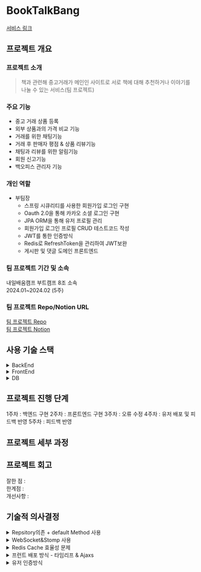 # BookTalkBang
[서비스 링크](https://woogin.shop/booktalk)

## 프로젝트 개요
### 프로젝트 소개
> 책과 관련해 중고거래가 메인인 사이트로 서로 책에 대해 추천하거나 이야기를 나눌 수 있는 서비스(팀 프로젝트)

### 주요 기능
* 중고 거래 상품 등록
* 외부 상품과의 가격 비교 기능
* 거래를 위한 채팅기능
* 거래 후 판매자 평점 & 상품 리뷰기능
* 채팅과 리뷰를 위한 알림기능
* 회원 신고기능
* 백오피스 관리자 기능

### 개인 역할

* 부팀장
  * 스프링 시큐리티를 사용한 회원가입 로그인 구현
  * Oauth 2.0을 통해 카카오 소셜 로그인 구현
  * JPA ORM을 통해 유저 프로필 관리
  * 회원가입 로그인 프로필 CRUD 테스트코드 작성
  * JWT를 통한 인증방식
  * Redis로 RefreshToken을 관리하여 JWT보완
  * 게시판 및 댓글 도메인 프론트엔드

### 팀 프로젝트 기간 및 소속

내일배움캠프 부트캠프 8조 소속
<br>
2024.01~2024.02 (5주)

### 팀 프로젝트 Repo/Notion URL
[팀 프로젝트 Repo](https://github.com/junyeong237/booktalk)
<br>
[팀 프로젝트 Notion](https://www.notion.so/teamsparta/Book-3e585aeb94e0478cbf8285718775849b)

## 사용 기술 스택
<details>
  <summary>BackEnd</summary>
* Java 17
* Spring boot 3.2.1
* Spring security 6.2.1
* JWT 0.11.5
* gradle 8.5
* spring data jpa 3.2.1
* spring data redis 3.2.1
* Oauth 2.0
* junit5 5.10.1
  
</details>

<details>
  <summary>FrontEnd</summary>
 
* HTML
* CSS
* JavaScript(jQuery)
* AJAX
* bootstrap 5.3.0
* thymeleaf 3.1.2
  
</details>

<details>
  <summary>DB</summary>
 
* MySQL 8.2.0
* Redis
  
</details>

## 프로젝트 진행 단계
1주차 : 백엔드 구현
2주차 : 프론트엔드 구현
3주차 : 오류 수정
4주차 : 유저 배포 및 피드백 반영
5주차 : 피드백 반영

## 프로젝트 세부 과정

## 프로젝트 회고
잘한 점 : 
<br>
한계점 :
<br>
개선사항 :
<br>

## 기술적 의사결정

<details>
  <summary>Repsitory의존 + default Method 사용</summary>
 
* 다른 서비스 도메인에서 다른 서비스를 호출하는 방식보단 레포지토리에 의존하는 방식 선택
* 이 경우 중복 메서드를 매번 작성해줘야하지만 이를 방지하기 위해 레포지토리단에서 디폴트 메서드를 사용해 중복성 제거
  
</details>

<details>
  <summary>WebSocket&Stomp 사용</summary>
 
* 채팅시스템을 위해선 클라이언트와 서버간의 양방향 통신을 제공받아야함
* 따라서 Http 통신과 다르게 연결을 맺고 바로 끊어버리는게 아닌 계속 유지할 수 있는WebSocket선택
* STOMP는 웹소켓과 함께 사용되는 메시징 프로토콜로 WebSocket만 사용했을때 일일히 handler를 수동작성해줘야했던것과 달리 STOMP를 웹소켓과 같이 사용하여 비교적 쉬운 초기설정과 관리가 가능한 pub/sub구조의 체계적인 응답형식을 가지고있다.
  
</details>

<details>
  <summary>Redis Cache 효율성 문제</summary>
 
* 같은 쿼리문이 쓸데없는 반복되는것을 피하기 위해 캐싱 사용
* 하지만 redis에 데이터가 쌓이는것 자체가 메모리 낭비로 이어질 수 있는 가능성이 있음
* 따라서 적절한 trade-off를 고려하여 레디스 캐싱의 시간을 줄이고 쿼리문 최적화가 필수적
  
</details>

<details>
  <summary>프런트 배포 방식 - 타임리프 & Ajaxs</summary>
 
* 타임리프를 사용하여 서버에서 동적으로 HTML을 생성하고 비동기적으로 데이터를 처리할 수 있는 ajax를 사용
* 따라서 모노리틱 아키텍쳐기반으로 프런트와 백엔드를 같이배포하는 방식선택
  
</details>

<details>
  <summary>유저 인증방식</summary>
 
* jwt
  * 사용자의 로그인 상태정보를 클라이언트에 저장하기 때문에 서버의 부담감소
  * 서버 간 토큰을 공유하거나 검증할 필요가 없기 때문에 확장성 보장
* Refresh Token
  * AccessToken의 사용주기를 짧게 하여 보안을 강화함과 동시에 사용자에게 잦은 로그인 경험을 주지 않기 위해 사용
  * 인메모리DB인 레디스를 활용해 적은 메모리사용과 빠른 작성으로 Refresh Token을 저장
  * 레디스의 TTL을 통해 RefreshToken 사용주기 관리가 용이
  * key value 형태로 RefreshToken과 user_id를 저장
* authentification filter vs userService에 직접 구현
  * 실제적으로 다른 api에서 요구되는 인가 상태는 authoriaztion filter를 통해 모듈화된 상태
  * 소셜로그인, 차단유저와 탈퇴유저의 로그인 제한 등 인증매커니즘의 유연성 필요로 직접 구현 결정
    
</details>
